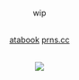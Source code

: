 <div align="center">
<br>
    wip
<br>
<br>
    
  <a href="https://dynablocks.atabook.org">atabook</a> 
  <a href="https://pronouns.cc/@dynablocks/♠%EF%B8%8F">prns.cc</a>  
<br>
    
<p align="center"> <img src="https://komarev.com/ghpvc/?username=ROBLOXlAN&label=　　✦　　&color=blueviolet&style=plastic&abbreviated=true"/> </p>
</div>

